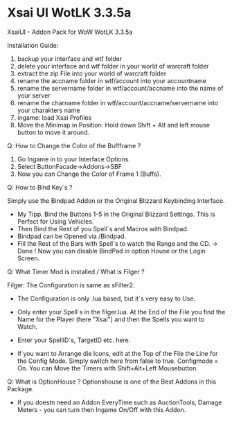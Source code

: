 # Xsai UI WotLK 3.3.5a
 XsaiUI - Addon Pack for WoW WotLK 3.3.5a

Installation Guide:

1. backup your interface and wtf folder
2. delete your interface and wtf folder in your world of warcraft folder
3. extract the zip File into your world of warcraft folder
4. rename the accname folder in wtf/account into your accountname
5. rename the servername folder in wtf/account/accname into the name of your server
6. rename the charname folder in wtf/account/accname/servername into your charakters name
7. ingame: load Xsai Profiles
8. Move the Minimap in Position:
Hold down Shift + Alt and left mouse button to move it around.

Q: How to Change the Color of the Buffframe ?
1. Go Ingame in to your Interface Options.
2. Select ButtonFacade->Addons->SBF
3. Now you can Change the Color of Frame 1 (Buffs).

Q: How to Bind Key´s ?

Simply use the Bindpad Addon or the Original Blizzard Keybinding Interface.
- My Tipp. Bind the Buttons 1-5 in the Original Blizzard Settings. This is Perfect for Using Vehicles.
- Then Bind the Rest of you Spell´s and Macros with Bindpad.
- Bindpad can be Opened via /Bindpad.
- Fill the Rest of the Bars with Spell´s to watch the Range and the CD.
-> Done ! Now you can disable BindPad in option House or the Login Screen.



Q: What Timer Mod is installed / What is Filger ?

Filger. The Configuration is same as sFilter2.
- The Configuration is only .lua based, but it´s very easy to Use.

- Only enter your Spell´s in the filger.lua. At the End of the File you find the Name for the Player (here "Xsai") and then the Spells you want to Watch.
- Enter your SpellID´s, TargetID etc. here.

- If you want to Arrange die Icons, edit at the Top of the File the Line for the Config Mode. Simply switch here from false to true.
Configmode = On. You can Move the Timers with Shift+Alt+Left Mousebutton.


Q: What is OptionHouse ?
Optionshouse is one of the Best Addons in this Package.
- If you doestn need an Addon EveryTime such as AuctionTools, Damage Meters - you can turn then Ingame On/Off with this Addon.